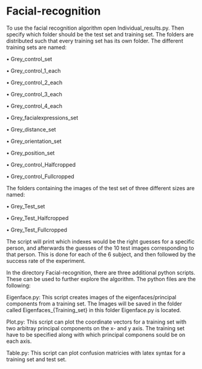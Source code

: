 # Facial-recognition
To use the facial recognition algorithm open Individual_results.py. Then specify which folder should be the test set and training set.  The folders are distributed such that every training set has its own folder. The different training sets are named:

• Grey_control_set 

• Grey_control_1_each

• Grey_control_2_each

• Grey_control_3_each

• Grey_control_4_each

• Grey_facialexpressions_set

• Grey_distance_set

• Grey_orientation_set

• Grey_position_set

• Grey_control_Halfcropped

• Grey_control_Fullcropped

The folders containing the images of the test set of three different sizes are named:

• Grey_Test_set

• Grey_Test_Halfcropped

• Grey_Test_Fullcropped

The script will print which indexes would be the right guesses for a specific person, and afterwards the guesses of the 10 test images corresponding to that person. This is done for each of the 6 subject, and then followed by the success rate of the experiment. 


In the directory Facial-recognition, there are three additional python scripts. These can be used to further explore the algorithm. The python files are the following: 

Eigenface.py: This script creates images of the eigenfaces/principal components from a training set. The Images will be saved in the folder called Eigenfaces_{Training_set} in this folder Eigenface.py is located. 

Plot.py: This script can plot the coordinate vectors for a training set with two arbitray principal components on the x- and y axis. The training set have to be specified along with which principal componens sould be on each axis.

Table.py: This script can plot confusion matricies with latex syntax for a training set and test set.
